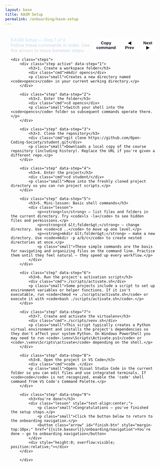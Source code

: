 ```yaml
---
layout: base
title: KASM Setup
permalink: /onboarding/kasm-setup
---
```


<style>
/* Simple stepper styles */
.stepper { max-width: 880px; margin: 18px auto; background: rgba(255,255,255,0.02); padding: 18px; border-radius: 10px; }
.step { display: none; }
.step.active { display: block; }
.stepper-header { display:flex; justify-content:space-between; align-items:center; margin-bottom: 10px; }
.step-count { color: #cfe8ff; font-weight:600 }
.cmd { background:#0b1220; color:#9fe2a8; padding:10px 12px; border-radius:6px; font-family: monospace; display:inline-block; }
.controls { display:flex; gap:8px; align-items:center }
.arrow {
	background: #ffffff;
	color: #0b1220;
	padding: 6px 10px;
	border-radius: 6px;
	border: 1px solid rgba(255,255,255,0.08);
	cursor: pointer;
	font-weight: 600;
}
.arrow:disabled{ opacity:0.45 }
.copy-btn {
	background: #ffffff;
	color: #0b1220;
	padding: 6px 10px;
	border-radius: 6px;
	border: 1px solid rgba(255,255,255,0.08);
	cursor: pointer;
	font-weight: 600;
	margin-left:8px;
}
.lesson { background: linear-gradient(180deg,#071127,#0e2946); padding:12px; border-radius:8px; color:#e6eef8 }
.small { font-size:0.9rem; color:#cbd5e1 }
</style>

<div class="stepper" id="kasm-stepper">
	<div class="stepper-header">
		<div>
			<div class="step-count">KASM Setup — Step <span id="step-number">1</span> of <span id="step-total">9</span></div>
			<div class="small">Follow these commands in order. Use the arrows to move between steps.</div>
		</div>
		<div class="controls">
			<button class="copy-btn" id="copy-cmd">Copy command</button>
			<button class="arrow" id="prev">◀ Prev</button>
			<button class="arrow" id="next">Next ▶</button>
		</div>
	</div>

	<div class="steps">
		<div class="step active" data-step="1">
			<h3>1. Create a workspace folder</h3>
			<div class="cmd">mkdir opencs</div>
			<p class="small">Creates a new directory named <code>opencs</code> in your current working directory.</p>
		</div>

		<div class="step" data-step="2">
			<h3>2. Enter the folder</h3>
			<div class="cmd">cd opencs</div>
			<p class="small">Switch your shell into the <code>opencs</code> folder so subsequent commands operate there.</p>
		</div>

		<div class="step" data-step="3">
			<h3>3. Clone the repository</h3>
			<div class="cmd">git clone https://github.com/Open-Coding-Society/student.git</div>
			<p class="small">Downloads a local copy of the course repository (including history). Replace the URL if you're given a different repo.</p>
		</div>

		<div class="step" data-step="4">
			<h3>4. Enter the project</h3>
			<div class="cmd">cd student/</div>
			<p class="small">Move into the freshly cloned project directory so you can run project scripts.</p>
		</div>

		<div class="step" data-step="5">
			<h3>5. Mini-lesson: Basic shell commands</h3>
			<div class="lesson">
				<p><strong>ls</strong> — list files and folders in the current directory. Try <code>ls -la</code> to see hidden files and permissions.</p>
				<p><strong>cd &lt;folder&gt;</strong> — change directory. Use <code>cd ..</code> to move up one level.</p>
				<p><strong>mkdir &lt;folder&gt;</strong> — make a new directory. Use <code>mkdir -p a/b/c</code> to create nested directories at once.</p>
				<p class="small">These simple commands are the basis for navigating and organizing files on the command line. Practice them until they feel natural — they speed up every workflow.</p>
			</div>
		</div>

		<div class="step" data-step="6">
			<h3>6. Run the project's activation script</h3>
			<div class="cmd">./scripts/activate.sh</div>
			<p class="small">Some projects include a script to set up environment variables or helper functions. If it isn't executable, run <code>chmod +x ./scripts/activate.sh</code> or execute it with <code>bash ./scripts/activate.sh</code>.</p>
		</div>

		<div class="step" data-step="7">
			<h3>7. Create and activate the virtualenv</h3>
			<div class="cmd">./scripts/venv.sh</div>
			<p class="small">This script typically creates a Python virtual environment and installs the project's dependencies so they don't affect your system Python. On Windows PowerShell you may need to run <code>.\venv\Scripts\Activate.ps1</code> or <code>.\venv\Scripts\activate</code> depending on the shell.</p>
		</div>

		<div class="step" data-step="8">
			<h3>8. Open the project in VS Code</h3>
			<div class="cmd">code .</div>
			<p class="small">Opens Visual Studio Code in the current folder so you can edit files and use integrated terminals. If <code>code</code> is not recognized, enable the 'code' shell command from VS Code's Command Palette.</p>
		</div>

		<div class="step" data-step="9">
			<h3>You're done!</h3>
			<div class="lesson" style="text-align:center;">
				<p class="small">Congratulations — you've finished the setup steps.</p>
				<p class="small">Click the button below to return to the onboarding navigation.</p>
				<button class="arrow" id="finish-btn" style="margin-top:10px;" href="{{site.baseurl}}/onboarding/navigation">You're done — go to onboarding navigation</button>
			</div>
			<div style="height:0; overflow:visible; position:relative;"></div>
		</div>

		</div>
</div>

<script>
	(function(){
		const steps = Array.from(document.querySelectorAll('#kasm-stepper .step'));
		const total = steps.length;
		const stepNumber = document.getElementById('step-number');
		const stepTotal = document.getElementById('step-total');
		const prev = document.getElementById('prev');
		const next = document.getElementById('next');
		const copyBtn = document.getElementById('copy-cmd');
		let idx = 0;
		stepTotal.textContent = total;

		function show(i){
			steps.forEach(s => s.classList.remove('active'));
			steps[i].classList.add('active');
			stepNumber.textContent = i+1;
			// update copy button text
			const code = steps[i].querySelector('.cmd');
			copyBtn.textContent = code ? 'Copy command' : 'Copy';
			prev.disabled = (i === 0);
			next.disabled = (i === total-1);
		}



		copyBtn.addEventListener('click', ()=>{
			const codeEl = steps[idx].querySelector('.cmd');
			if(!codeEl) return;
			const text = codeEl.textContent.trim();
			navigator.clipboard.writeText(text).then(()=>{
				copyBtn.textContent = 'Copied!';
				setTimeout(()=> copyBtn.textContent = 'Copy command', 1200);
			});
		});

		// initialize
		show(0);

		// simple confetti impl (small, dependency-free)
		function burstConfetti(x, y, count){
			const colors = ['#ff6b6b','#ffd93d','#6be3a8','#6bb6ff','#c58cff'];
			for(let i=0;i<count;i++){
				const el = document.createElement('div');
				el.style.position = 'fixed';
				el.style.left = (x + (Math.random()-0.5)*120) + 'px';
				el.style.top = (y + (Math.random()-0.5)*40) + 'px';
				el.style.width = el.style.height = (6 + Math.floor(Math.random()*8)) + 'px';
				el.style.background = colors[Math.floor(Math.random()*colors.length)];
				el.style.opacity = '0.95';
				el.style.transform = 'rotate(' + (Math.random()*360) + 'deg)';
				el.style.borderRadius = (Math.random()>0.6? '2px':'50%');
				el.style.zIndex = 9999;
				document.body.appendChild(el);
				const dx = (Math.random()-0.5)*800;
				const dy = 600 + Math.random()*200;
				el.animate([
					{ transform: 'translate(0,0) rotate(0deg)', opacity:1 },
					{ transform: `translate(${dx}px, ${dy}px) rotate(${Math.random()*720}deg)`, opacity:0 }
				], { duration: 1400 + Math.random()*800, easing: 'cubic-bezier(.2,.8,.2,1)' });
				setTimeout(()=> el.remove(), 2500);
			}
		}

		// trigger confetti when showing the last step
		const finishBtn = document.getElementById('finish-btn');
		function maybeCelebrate(i){
			if(i === total-1){
				const rect = document.getElementById('kasm-stepper').getBoundingClientRect();
				burstConfetti(rect.left + rect.width/2, rect.top + 40, 36);
				setTimeout(()=> burstConfetti(rect.left + rect.width/2 - 80, rect.top + 20, 18), 300);
				setTimeout(()=> burstConfetti(rect.left + rect.width/2 + 80, rect.top + 20, 18), 600);
			}
		}

		prev.addEventListener('click', ()=>{ if(idx>0) idx--; show(idx); maybeCelebrate(idx); });
		next.addEventListener('click', ()=>{ if(idx<total-1) idx++; show(idx); maybeCelebrate(idx); });

		// wire the finish button to the onboarding navigation
		if(finishBtn){
			finishBtn.addEventListener('click', ()=>{
				window.location.href = '{{ site.baseurl }}/onboarding/navigation';
			});
		}
	})();
</script>



